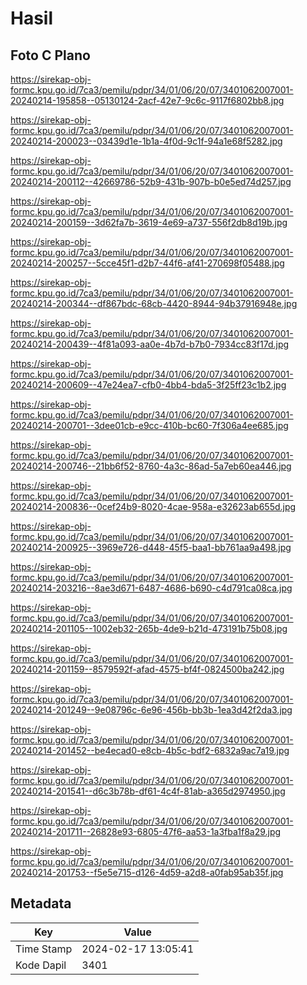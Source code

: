 # Hasil

## Foto C Plano

https://sirekap-obj-formc.kpu.go.id/7ca3/pemilu/pdpr/34/01/06/20/07/3401062007001-20240214-195858--05130124-2acf-42e7-9c6c-9117f6802bb8.jpg

https://sirekap-obj-formc.kpu.go.id/7ca3/pemilu/pdpr/34/01/06/20/07/3401062007001-20240214-200023--03439d1e-1b1a-4f0d-9c1f-94a1e68f5282.jpg

https://sirekap-obj-formc.kpu.go.id/7ca3/pemilu/pdpr/34/01/06/20/07/3401062007001-20240214-200112--42669786-52b9-431b-907b-b0e5ed74d257.jpg

https://sirekap-obj-formc.kpu.go.id/7ca3/pemilu/pdpr/34/01/06/20/07/3401062007001-20240214-200159--3d62fa7b-3619-4e69-a737-556f2db8d19b.jpg

https://sirekap-obj-formc.kpu.go.id/7ca3/pemilu/pdpr/34/01/06/20/07/3401062007001-20240214-200257--5cce45f1-d2b7-44f6-af41-270698f05488.jpg

https://sirekap-obj-formc.kpu.go.id/7ca3/pemilu/pdpr/34/01/06/20/07/3401062007001-20240214-200344--df867bdc-68cb-4420-8944-94b37916948e.jpg

https://sirekap-obj-formc.kpu.go.id/7ca3/pemilu/pdpr/34/01/06/20/07/3401062007001-20240214-200439--4f81a093-aa0e-4b7d-b7b0-7934cc83f17d.jpg

https://sirekap-obj-formc.kpu.go.id/7ca3/pemilu/pdpr/34/01/06/20/07/3401062007001-20240214-200609--47e24ea7-cfb0-4bb4-bda5-3f25ff23c1b2.jpg

https://sirekap-obj-formc.kpu.go.id/7ca3/pemilu/pdpr/34/01/06/20/07/3401062007001-20240214-200701--3dee01cb-e9cc-410b-bc60-7f306a4ee685.jpg

https://sirekap-obj-formc.kpu.go.id/7ca3/pemilu/pdpr/34/01/06/20/07/3401062007001-20240214-200746--21bb6f52-8760-4a3c-86ad-5a7eb60ea446.jpg

https://sirekap-obj-formc.kpu.go.id/7ca3/pemilu/pdpr/34/01/06/20/07/3401062007001-20240214-200836--0cef24b9-8020-4cae-958a-e32623ab655d.jpg

https://sirekap-obj-formc.kpu.go.id/7ca3/pemilu/pdpr/34/01/06/20/07/3401062007001-20240214-200925--3969e726-d448-45f5-baa1-bb761aa9a498.jpg

https://sirekap-obj-formc.kpu.go.id/7ca3/pemilu/pdpr/34/01/06/20/07/3401062007001-20240214-203216--8ae3d671-6487-4686-b690-c4d791ca08ca.jpg

https://sirekap-obj-formc.kpu.go.id/7ca3/pemilu/pdpr/34/01/06/20/07/3401062007001-20240214-201105--1002eb32-265b-4de9-b21d-473191b75b08.jpg

https://sirekap-obj-formc.kpu.go.id/7ca3/pemilu/pdpr/34/01/06/20/07/3401062007001-20240214-201159--8579592f-afad-4575-bf4f-0824500ba242.jpg

https://sirekap-obj-formc.kpu.go.id/7ca3/pemilu/pdpr/34/01/06/20/07/3401062007001-20240214-201249--9e08796c-6e96-456b-bb3b-1ea3d42f2da3.jpg

https://sirekap-obj-formc.kpu.go.id/7ca3/pemilu/pdpr/34/01/06/20/07/3401062007001-20240214-201452--be4ecad0-e8cb-4b5c-bdf2-6832a9ac7a19.jpg

https://sirekap-obj-formc.kpu.go.id/7ca3/pemilu/pdpr/34/01/06/20/07/3401062007001-20240214-201541--d6c3b78b-df61-4c4f-81ab-a365d2974950.jpg

https://sirekap-obj-formc.kpu.go.id/7ca3/pemilu/pdpr/34/01/06/20/07/3401062007001-20240214-201711--26828e93-6805-47f6-aa53-1a3fba1f8a29.jpg

https://sirekap-obj-formc.kpu.go.id/7ca3/pemilu/pdpr/34/01/06/20/07/3401062007001-20240214-201753--f5e5e715-d126-4d59-a2d8-a0fab95ab35f.jpg


## Metadata

| Key        | Value               |
| ---------- | ------------------- |
| Time Stamp | 2024-02-17 13:05:41 |
| Kode Dapil | 3401                |



